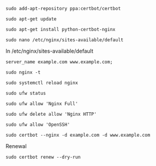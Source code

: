 ```
sudo add-apt-repository ppa:certbot/certbot
```

```
sudo apt-get update
```

```
sudo apt-get install python-certbot-nginx
```

```
sudo nano /etc/nginx/sites-available/default
```

In /etc/nginx/sites-available/default

```
server_name example.com www.example.com;
```

```
sudo nginx -t
```

```
sudo systemctl reload nginx
```

```
sudo ufw status
```

```
sudo ufw allow 'Nginx Full'
```
```
sudo ufw delete allow 'Nginx HTTP'
```

```
sudo ufw allow 'OpenSSH'
```
```
sudo certbot --nginx -d example.com -d www.example.com
```

Renewal
```
sudo certbot renew --dry-run
```
